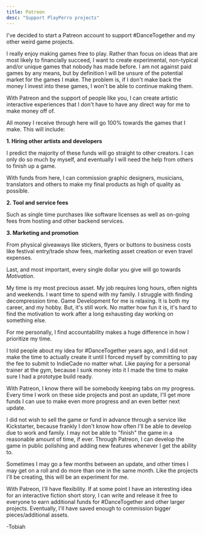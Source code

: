 ```yaml
---
title: Patreon
desc: "Support PlayPerro projects"
---
```


I've decided to start a Patreon account to support #DanceTogether and my other weird game projects.

I really enjoy making games free to play. Rather than focus on ideas that are most likely to financially succeed, I want to create experimental, non-typical and/or unique games that nobody has made before. I am not against paid games by any means, but by definition I will be unsure of the potential market for the games I make. The problem is, if I don't make back the money I invest into these games, I won't be able to continue making them. 

With Patreon and the support of people like you, I can create artistic interactive experiences that I don't have to have any direct way for me to make money off of. 

All money I receive through here will go 100% towards the games that I make. This will include: 

**1. Hiring other artists and developers**

I predict the majority of these funds will go straight to other creators. I can only do so much by myself, and eventually I will need the help from others to finish up a game. 

With funds from here, I can commission graphic designers, musicians, translators and others to make my final products as high of quality as possible.

**2. Tool and service fees**

Such as single time purchases like software licenses as well as on-going fees from hosting and other backend services.

**3. Marketing and promotion**

From physical giveaways like stickers, flyers or buttons to business costs like festival entry/trade show fees, marketing asset creation or even travel expenses.

Last, and most important, every single dollar you give will go towards *Motivation*.

My time is my most precious asset. My job requires long hours, often nights and weekends. I want time to spend with my family. I struggle with finding decompression time. Game Development for me is relaxing. It is both my career, and my hobby. But, it's still work. No matter how fun it is, it's hard to find the motivation to work after a long exhausting day working on something else. 

For me personally, I find accountability makes a huge difference in how I prioritize my time. 

I told people about my idea for #DanceTogether years ago, and I did not make the time to actually create it until I forced myself by committing to pay the fee to submit to IndieCade no matter what. Like paying for a personal trainer at the gym, because I sunk money into it I made the time to make sure I had a prototype build ready. 

With Patreon, I know there will be somebody keeping tabs on my progress. Every time I work on these side projects and post an update, I'll get more funds I can use to make even more progress and an even better next update. 

I did not wish to sell the game or fund in advance through a service like Kickstarter, because frankly I don't know how often I'll be able to develop due to work and family. I may not be able to "finish" the game in a reasonable amount of time, if ever. Through Patreon, I can develop the game in public polishing and adding new features whenever I get the ability to. 

Sometimes I may go a few months between an update, and other times I may get on a roll and do more than one in the same month. Like the projects I'll be creating, this will be an experiment for me. 

With Patreon, I'll have flexibility. If at some point I have an interesting idea for an interactive fiction short story, I can write and release it free to everyone to earn additional funds for #DanceTogether and other larger projects. Eventually, I'll have saved enough to commission bigger pieces/additional assets. 


-Tobiah
